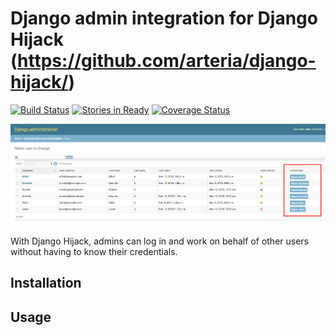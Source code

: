 # Django admin integration for Django Hijack (https://github.com/arteria/django-hijack/)

[![Build Status](https://travis-ci.org/arteria/django-hijack.svg?branch=master)](https://travis-ci.org/arteria/django-hijack)
[![Stories in Ready](https://badge.waffle.io/arteria/django-hijack.png?label=ready&title=Ready)](https://waffle.io/arteria/django-hijack)
[![Coverage Status](https://coveralls.io/repos/arteria/django-hijack/badge.svg?branch=master&service=github)](https://coveralls.io/github/arteria/django-hijack?branch=master)

![Screenshot of django-hijack in action on the admin site.](docs/admin-screenshot.png)

With Django Hijack, admins can log in and work on behalf of other users without having to know their credentials.

## Installation

## Usage
